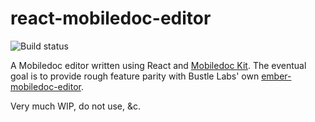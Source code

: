 # react-mobiledoc-editor

![Build status](https://circleci.com/gh/upworthy/react-mobiledoc-editor.svg?style=shield&circle-token=2ddb4e2cbcff9b2897e10f343f92a5f53c826c33)

A Mobiledoc editor written using React and
[Mobiledoc Kit](https://github.com/bustlelabs/mobiledoc-kit). The
eventual goal is to provide rough feature parity with Bustle Labs' own [ember-mobiledoc-editor](https://github.com/bustlelabs/ember-mobiledoc-editor).

Very much WIP, do not use, &c.
